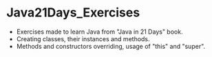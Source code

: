 # Java21Days_Exercises
* Exercises made to learn Java from "Java in 21 Days" book.
* Creating classes, their instances and methods.
* Methods and constructors overriding, usage of "this" and "super".
